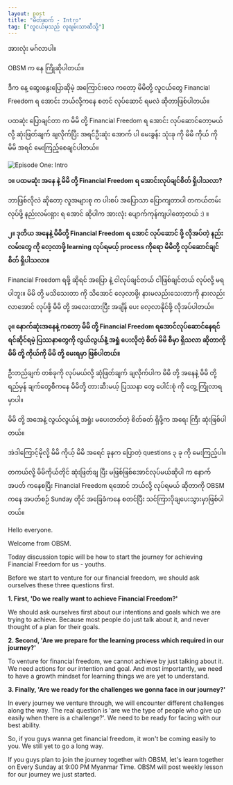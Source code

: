 ```yaml
---
layout: post
title: "မိတ်ဆက် - Intro"
tag: ["လူငယ်မှသည် လူချမ်းသာဆီသို့"]
---
```


အားလုံး မဂ်လာပါ။

OBSM က နေ ကြိုဆိုပါတယ်။

ဒီက နေ့ ဆွေးနွေးပြောဆိုမဲ့ အကြောင်းလေ ကတော့ မိမိတို့ လူငယ်တွေ Financial Freedom ရ အောင်း ဘယ်လို့ကနေ စတင် လုပ်ဆောင် ရမလဲ ဆိုတာဖြစ်ပါတယ်။

ပထဆုံး ပြောချင်တာ က မိမိ တို့ Financial Freedom ရ အောင်း လုပ်ဆောင်တော့မယ် လို့ ဆုံးဖြတ်ချက် ချလိုက်ပြီး အရင်ဦးဆုံး အောက် ပါ မေးခွန်း သုံးခု ကို မိမိ ကိုယ် ကို မိမိ အရင် မေးကြည့်စေချင်ပါတယ်။

<!-- more -->

<img src="http://drive.google.com/uc?export=view&id=1It9Oihi4lVBvuLaubXX5vAg9roY1edPr" alt="Episode One: Intro">


**၁။ ပထမဆုံး အနေ နဲ့ မိမိ တို့ Financial Freedom ရ အောင်းလုပ်ချင်စိတ် ရှိပါသလာ?**

ဘာဖြစ်လိုလဲ ဆိုတော့ လူအများစု က ပါးစပ် အပြောသာ ပြောကျတာပါ တကယ်တမ်း လုပ်ဖို့ နည်းလမ်းရှား ရ အောင် ဆိုပါက အားလုံး ပျောက်ကုန်ကျပါတော့တယ် :) ။

**၂။ ဒုတိယ အနေနဲ့ မိမိတို့ Financial Freedom ရ အောင် လုပ်ဆောင် ဖို့ လိုအပ်တဲ့ နည်းလမ်းတွေ ကို လေ့လာဖို့ learning လုပ်ရမယ့် process ကိုရော မိမိတို့ လုပ်ဆောင်ချင်စိတ် ရှိပါသလာ။**

Financial Freedom ရဖို့ ဆိုရင် အပြော နဲ့ ငါလုပ်ချင်တယ် ငါဖြစ်ချင်တယ် လုပ်လို့ မရပါဘူး။ မိမိ တို့ မသိသေးတာ ကို သိအောင် လေ့လာဖို့၊ နားမလည်းသေးတာကို နားလည်းလာအောင် လုပ်ဖို့ မိမိ တို့ အလေးထားပြီး အချိန် ပေး လေ့လာနိုင်ဖို့ လိုအပ်ပါတယ်။

**၃။ နောက်ဆုံးအနေနဲ့ ကတော့ မိမိ တို့ Financial Freedom ရအောင်လုပ်ဆောင်နေရင် ရင်ဆိုင်ရမဲ့ ပြဿနာတွေကို လွယ်လွယ်နဲံ့ အရှုံ ပေးလိုတဲ့ စိတ် မိမိ စီမှာ ရှိသလာ ဆိုတာကို မိမိ တို့ ကိုယ်ကို မိမိ တို့ မေးရမှာ ဖြစ်ပါတယ်။**

ဦးတည်ချက် တစ်ခုကို လုပ်မယ်လို့ ဆုံဖြတ်ချက် ချလိုက်ပါက မိမိ တို့ အနေနဲ့ မိမိ တို့ ရည်မှန် ချက်တွေစီကနေ မိမိတို့ တားဆီးမယ့် ပြဿနာ တွေ ပေါင်းစုံ ကို တွေ့ ကြုံလာရမှာပါ။

မိမိ တို့ အအေနဲ့ လွယ်လွယ်နဲ့ အရှုံး မပေးတတ်တဲ့ စိတ်ဓတ် ရှိဖို့က အရေး ကြီး ဆုံးဖြစ်ပါတယ်။

အဲဒါကြောင့်မိုလို့ မိမိ ကိုယ့် မိမိ အရေင် ခုနက ပြောတဲ့ questions ၃ ခု ကို မေးကြည့်ပါ။

တကယ်လို့ မိမိကိုယ်တိုင် ဆုံးဖြတ်ချ ပြီး မဖြစ်ဖြစ်အောင်လုပ်မယ်ဆိုပါ က နောက်အပတ် ကနေစပြီး Financial Freedom ရအောင် ဘယ်လို့ လုပ်ရမယ် ဆိုတာကို OBSM ကနေ အပတ်စဉ် Sunday တိုင် အခြေခံကနေ စတင်ပြီး သင်ကြားပိုချပေးသွားမှာဖြစ်ပါတယ်။


Hello everyone.

Welcome from OBSM.

Today discussion topic will be how to start the journey for achieving Financial Freedom for us - youths.

Before we start to venture for our financial freedom, we should ask ourselves these three questions first.

**1. First, 'Do we really want to achieve Financial Freedom?'**

We should ask ourselves first about our intentions and goals which we are trying to achieve.
Because most people do just talk about it, and never thought of a plan for their goals.

**2. Second, 'Are we prepare for the learning process which required in our journey?'**

To venture for financial freedom, we cannot achieve by just talking about it.
We need actions for our intention and goal.
And most importantly, we need to have a growth mindset for learning things we are yet to understand.

**3. Finally, 'Are we ready for the challenges we gonna face in our journey?'**

In every journey we venture through, we will encounter different challenges along the way. The real question is 'are we the type of people who give up easily when there is a challenge?'. We need to be ready for facing with our best ability.

So, if you guys wanna get financial freedom, it won't be coming easily to you. We still yet to go a long way.

If you guys plan to join the journey together with OBSM, let's learn together on Every Sunday at 9:00 PM Myanmar Time.
OBSM will post weekly lesson for our journey we just started.
